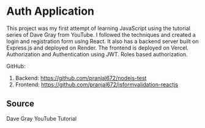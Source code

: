 # Auth Application

This project was my first attempt of learning JavaScript using the tutorial series of Dave Gray from YouTube. I followed the techniques and created a login and registration form using React. It also has a backend server built on Express.js and deployed on Render. The frontend is deployed on Vercel. Authorization and Authentication using JWT. Roles based authorization.

GitHub:

1. Backend: https://github.com/pranjal672/nodejs-test
2. Frontend: https://github.com/pranjal672/jsformvalidation-reactjs

## Source
Dave Gray YouTube Tutorial

